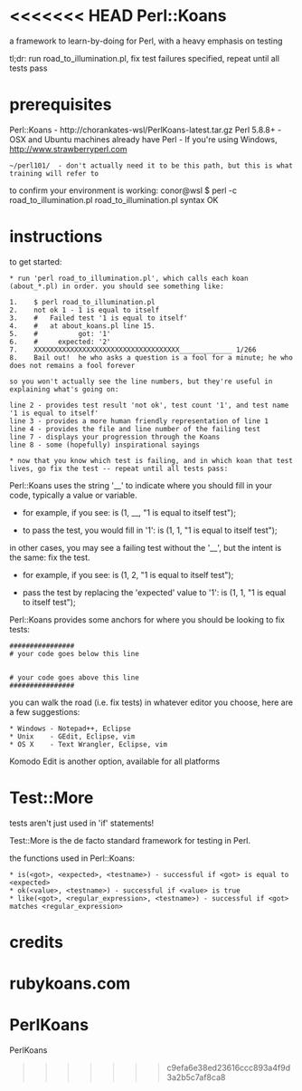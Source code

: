 <<<<<<< HEAD
Perl::Koans
===========

a framework to learn-by-doing for Perl, with a heavy emphasis on testing

tl;dr: run road_to_illumination.pl, fix test failures specified, repeat until all tests pass

prerequisites
=============

Perl::Koans - http://chorankates-wsl/PerlKoans-latest.tar.gz
    Perl 5.8.8+
                - OSX and Ubuntu machines already have Perl
                - If you're using Windows, http://www.strawberryperl.com
                
    ~/perl101/  - don't actually need it to be this path, but this is what training will refer to

to confirm your environment is working:
    conor@wsl $ perl -c road_to_illumination.pl
    road_to_illumination.pl syntax OK

instructions
============

to get started:

    * run 'perl road_to_illumination.pl', which calls each koan (about_*.pl) in order. you should see something like:

    1.    $ perl road_to_illumination.pl
    2.    not ok 1 - 1 is equal to itself
    3.    #   Failed test '1 is equal to itself'
    4.    #   at about_koans.pl line 15.
    5.    #          got: '1'
    6.    #     expected: '2'
    7.    XXXXXXXXXXXXXXXXXXXXXXXXXXXXXXXXXXXX_____________ 1/266
    8.    Bail out!  he who asks a question is a fool for a minute; he who does not remains a fool forever

    so you won't actually see the line numbers, but they're useful in explaining what's going on:

    line 2 - provides test result 'not ok', test count '1', and test name '1 is equal to itself'
    line 3 - provides a more human friendly representation of line 1
    line 4 - provides the file and line number of the failing test
    line 7 - displays your progression through the Koans
    line 8 - some (hopefully) inspirational sayings

    * now that you know which test is failing, and in which koan that test lives, go fix the test -- repeat until all tests pass:

Perl::Koans uses the string '__' to indicate where you should fill in your code, typically a value or variable.

  * for example, if you see:
        is (1, \__, "1 is equal to itself test");
        
  * to pass the test, you would fill in '1':
        is (1, 1, "1 is equal to itself test");

in other cases, you may see a failing test without the '__', but the intent is the same: fix the test.

  * for example, if you see:
        is (1, 2, "1 is equal to itself test");
        
  * pass the test by replacing the 'expected' value to '1':
        is (1, 1, "1 is equal to itself test");

Perl::Koans provides some anchors for where you should be looking to fix tests:

    ################
    # your code goes below this line


    # your code goes above this line
    ################

you can walk the road (i.e. fix tests) in whatever editor you choose, here are a few suggestions:

    * Windows - Notepad++, Eclipse
    * Unix    - GEdit, Eclipse, vim
    * OS X    - Text Wrangler, Eclipse, vim

Komodo Edit is another option, available for all platforms

Test::More
==========

tests aren't just used in 'if' statements!

Test::More is the de facto standard framework for testing in Perl.

the functions used in Perl::Koans:

    * is(<got>, <expected>, <testname>) - successful if <got> is equal to <expected> 
    * ok(<value>, <testname>) - successful if <value> is true
    * like(<got>, <regular_expression>, <testname>) - successful if <got> matches <regular_expression>


credits
=======

rubykoans.com
=======
# PerlKoans
PerlKoans
>>>>>>> c9efa6e38ed23616ccc893a4f9d3a2b5c7af8ca8
